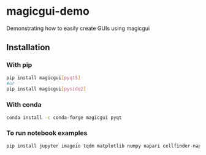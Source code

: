 # magicgui-demo
Demonstrating how to easily create GUIs using magicgui

## Installation

### With pip
```bash
pip install magicgui[pyqt5]
#or
pip install magicgui[pyside2]
```

### With conda
```bash
conda install -c conda-forge magicgui pyqt
```

### To run notebook examples
```bash
pip install jupyter imageio tqdm matplotlib numpy napari cellfinder-napari
```